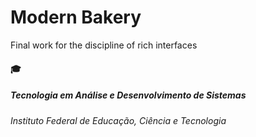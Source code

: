 # Modern Bakery
Final work for the discipline of rich interfaces


#### :mortar_board:
##### Tecnologia em Análise e Desenvolvimento de Sistemas
###### Instituto Federal de Educação, Ciência e Tecnologia 

